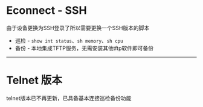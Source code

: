 # Econnect  - SSH
由于设备更换为SSH登录了所以需要更换一个SSH版本的脚本
* 巡检 - `show int status`、`sh memory`、`sh cpu`
* 备份 - 本地集成TFTP服务，无需安装其他tftp软件即可备份
-------
# Telnet 版本
telnet版本已不再更新，已具备基本连接巡检备份功能